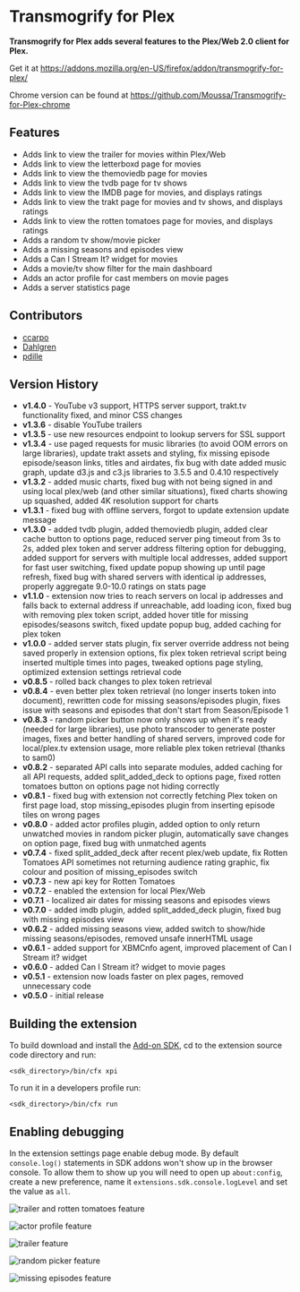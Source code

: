 Transmogrify for Plex
==============
**Transmogrify for Plex adds several features to the Plex/Web 2.0 client for Plex.**

Get it at https://addons.mozilla.org/en-US/firefox/addon/transmogrify-for-plex/

Chrome version can be found at https://github.com/Moussa/Transmogrify-for-Plex-chrome

Features
--------------
- Adds link to view the trailer for movies within Plex/Web
- Adds link to view the letterboxd page for movies
- Adds link to view the themoviedb page for movies
- Adds link to view the tvdb page for tv shows
- Adds link to view the IMDB page for movies, and displays ratings
- Adds link to view the trakt page for movies and tv shows, and displays ratings
- Adds link to view the rotten tomatoes page for movies, and displays ratings
- Adds a random tv show/movie picker
- Adds a missing seasons and episodes view
- Adds a Can I Stream It? widget for movies
- Adds a movie/tv show filter for the main dashboard
- Adds an actor profile for cast members on movie pages
- Adds a server statistics page

Contributors
--------------
* [ccarpo](https://github.com/ccarpo)
* [Dahlgren](https://github.com/Dahlgren)
* [pdille](https://github.com/pdille)

Version History
--------------
- **v1.4.0** - YouTube v3 support, HTTPS server support, trakt.tv functionality fixed, and minor CSS changes
- **v1.3.6** - disable YouTube trailers
- **v1.3.5** - use new resources endpoint to lookup servers for SSL support
- **v1.3.4** - use paged requests for music libraries (to avoid OOM errors on large libraries), update trakt assets and styling, fix missing episode episode/season links, titles and airdates, fix bug with date added music graph, update d3.js and c3.js libraries to 3.5.5 and 0.4.10 respectively
- **v1.3.2** - added music charts, fixed bug with not being signed in and using local plex/web (and other similar situations), fixed charts showing up squashed, added 4K resolution support for charts
- **v1.3.1** - fixed bug with offline servers, forgot to update extension update message
- **v1.3.0** - added tvdb plugin, added themoviedb plugin, added clear cache button to options page, reduced server ping timeout from 3s to 2s, added plex token and server address filtering option for debugging, added support for servers with multiple local addresses, added support for fast user switching, fixed update popup showing up until page refresh, fixed bug with shared servers with identical ip addresses, properly aggregate 9.0-10.0 ratings on stats page
- **v1.1.0** - extension now tries to reach servers on local ip addresses and falls back to external address if unreachable, add loading icon, fixed bug with removing plex token script, added hover title for missing episodes/seasons switch, fixed update popup bug, added caching for plex token
- **v1.0.0** - added server stats plugin, fix server override address not being saved properly in extension options, fix plex token retrieval script being inserted multiple times into pages, tweaked options page styling, optimized extension settings retrieval code
- **v0.8.5** - rolled back changes to plex token retrieval
- **v0.8.4** - even better plex token retrieval (no longer inserts token into document), rewritten code for missing seasons/episodes plugin, fixes issue with seasons and episodes that don't start from Season/Episode 1
- **v0.8.3** - random picker button now only shows up when it's ready (needed for large libraries), use photo transcoder to generate poster images, fixes and better handling of shared servers, improved code for local/plex.tv extension usage, more reliable plex token retrieval (thanks to sam0)
- **v0.8.2** - separated API calls into separate modules, added caching for all API requests, added split_added_deck to options page, fixed rotten tomatoes button on options page not hiding correctly
- **v0.8.1** - fixed bug with extension not correctly fetching Plex token on first page load, stop missing_episodes plugin from inserting episode tiles on wrong pages
- **v0.8.0** - added actor profiles plugin, added option to only return unwatched movies in random picker plugin, automatically save changes on option page, fixed bug with unmatched agents
- **v0.7.4** - fixed split_added_deck after recent plex/web update, fix Rotten Tomatoes API sometimes not returning audience rating graphic, fix colour and position of missing_episodes switch
- **v0.7.3** - new api key for Rotten Tomatoes
- **v0.7.2** - enabled the extension for local Plex/Web
- **v0.7.1** - localized air dates for missing seasons and episodes views
- **v0.7.0** - added imdb plugin, added split_added_deck plugin, fixed bug with missing episodes view
- **v0.6.2** - added missing seasons view, added switch to show/hide missing seasons/episodes, removed unsafe innerHTML usage
- **v0.6.1** - added support for XBMCnfo agent, improved placement of Can I Stream it? widget
- **v0.6.0** - added Can I Stream it? widget to movie pages
- **v0.5.1** - extension now loads faster on plex pages, removed unnecessary code
- **v0.5.0** - initial release

Building the extension
--------------
To build download and install the [Add-on SDK](https://developer.mozilla.org/en-US/Add-ons/SDK), cd to the extension source code directory and run:

    <sdk_directory>/bin/cfx xpi

To run it in a developers profile run:

    <sdk_directory>/bin/cfx run

Enabling debugging
--------------
In the extension settings page enable debug mode. By default `console.log()` statements in SDK addons won't show up in the browser console. To allow them to show up you will need to open up `about:config`, create a new preference, name it `extensions.sdk.console.logLevel` and set the value as `all`.

![trailer and rotten tomatoes feature](http://i.imgur.com/61lCbn9.jpg)

![actor profile feature](http://i.imgur.com/zCmRb39.jpg)

![trailer feature](http://i.imgur.com/yl8sNUr.png)

![random picker feature](http://i.imgur.com/lLMw5Kk.jpg)

![missing episodes feature](http://i.imgur.com/6CKE3Bl.jpg)